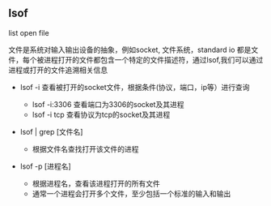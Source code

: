 ## lsof

list open file 

文件是系统对输入输出设备的抽象，例如socket, 文件系统，standard io 都是文件，每个被进程打开的文件都包含一个特定的文件描述符，通过lsof,我们可以通过进程或打开的文件追溯相关信息

* lsof -i 查看被打开的socket文件，根据条件(协议，端口，ip等）进行查询
    * lsof -i:3306 查看端口为3306的socket及其进程
    * lsof -i tcp 查看协议为tcp的socket及其进程

* lsof | grep [文件名] 
    * 根据文件名查找打开该文件的进程

* lsof -p [进程名]
    * 根据进程名，查看该进程打开的所有文件
    * 通常一个进程会打开多个文件，至少包括一个标准的输入和输出


